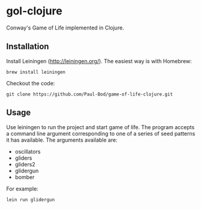 # gol-clojure

Conway's Game of Life implemented in Clojure.

## Installation

Install Leiningen (http://leiningen.org/). The easiest way is with Homebrew:
    
    brew install leiningen
    
Checkout the code:

    git clone https://github.com/Paul-Bod/game-of-life-clojure.git

## Usage

Use leiningen to run the project and start game of life. The program accepts a command line argument corresponding to one of a series of seed patterns it has available. The arguments available are:

- oscillators
- gliders
- gliders2
- glidergun
- bomber

For example:

    lein run glidergun
